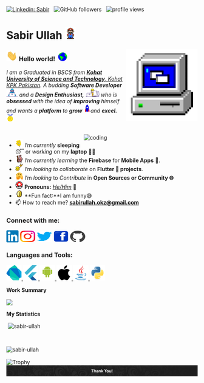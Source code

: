 
[![Linkedin: Sabir](https://img.shields.io/badge/-Sabir-red?style=flat-square&logo=Linkedin&logoColor=white&link=https://www.linkedin.com/in/sabir-ullah-2361a7257/)](https://www.linkedin.com/in/sabir-ullah-2361a7257/) &nbsp;
![GitHub followers](https://img.shields.io/github/followers/sabir-ullah?label=Follow&style=social) &nbsp;
<img alt = "profile views" src="https://komarev.com/ghpvc/?username=sabir-ullah&color=brightgreen">

 # Sabir Ullah&nbsp;<img src="https://github.com/sabir-ullah/sabir-ullah/blob/main/Assets/Mario_Hello_Big.gif" width="30px">
 
 <img align="right" alt="PC GIF" src="https://github.com/sabir-ullah/sabir-ullah/blob/main/Assets/PC.gif" width="190" />

### <img src="https://github.com/sabir-ullah/sabir-ullah/blob/main/Assets/Hi.gif" width="29px"> **Hello world!** &nbsp;<img src="https://github.com/sabir-ullah/sabir-ullah/blob/main/Assets/Earth.gif" width="24px">

 <p>
  <em>
    I am a Graduated in BSCS from <a href="http://www.kust.edu.pk/kust/"> <b>Kohat University of Science and Technology</b>, Kohat KPK Pakistan</a>.  
    A budding <b>Software Developer</b> <img src="https://github.com/sabir-ullah/sabir-ullah/blob/main/Assets/Developer.gif" width="30px"> and a <b>Design    Enthusiast,</b>&nbsp;<img src="https://github.com/sabir-ullah/sabir-ullah/blob/main/Assets/Designer.gif" width="36px">  who is <b>obsessed</b>
    with the idea of <b>improving</b> himself and wants a <b>platform</b> to 
    <b>grow</b> <img src="https://github.com/sabir-ullah/sabir-ullah/blob/main/Assets/Rocket.gif" width="18px">and 
    <b>excel.</b> <img src="https://github.com/sabir-ullah/sabir-ullah/blob/main/Assets/Medal.gif" width="20px">
  </em>  
</p>

<br>

<img align="right" alt="coding" width="300" src="https://user-images.githubusercontent.com/55389276/140866485-8fb1c876-9a8f-4d6a-98dc-08c4981eaf70.gif">

<!-- - 🔭 I'm currently working on **Mobile Application Development**
- 📫 How to reach me? **sabirullah.okz@gmail.com**
- 🤝 I’m looking for Contribute in **Open Source Projects**
- 🌱 I’m currently learning **Advanced level of development in Mobile apps**
- ⚡ Fun fact **I am funny😅** -->
- <img alt="GIF" src="https://github.com/sabir-ullah/sabir-ullah/blob/main/Assets/wave.gif" width="20px" /> I’m *currently* **sleeping** 😴 or *working* on my **laptop** 👨‍💻
- <img alt="GIF" src="https://github.com/sabir-ullah/sabir-ullah/blob/main/Assets/gandalf_parrot.gif" width="20px" /> I’m *currently learning* the **Firebase** for **Mobile Apps** 💪.
- <img alt="GIF" src="https://github.com/sabir-ullah/sabir-ullah/blob/main/Assets/headbang.gif" width="20px" /> I’m *looking to collaborate* on **Flutter 🐍 projects**.
- <img alt="GIF" src="https://github.com/sabir-ullah/sabir-ullah/blob/main/Assets/hmm.gif" width="20px" /> I’m *looking* to *Contribute* in **Open Sources or Community 🌐**
- <img alt="GIF" src="https://github.com/sabir-ullah/sabir-ullah/blob/main/Assets/powerup.gif" width="20px" /> **Pronouns:** [*He/Him*](https://pronoun.is/he) 🧔
- <img alt="GIF" src="https://github.com/sabir-ullah/sabir-ullah/blob/main/Assets/coin.gif" width="20px" /> **Fun fact:**I am funny😅
- 📫 How to reach me? **sabirullah.okz@gmail.com**

<h3 align="left">Connect with me:</h3>
<p align="left">
<a href="https://www.linkedin.com/in/sabir-ullah-2361a7257/" target="blank"><img align="center" src="https://github.com/sabir-ullah/sabir-ullah/blob/main/Assets/Linkedin.svg" alt="Linkedin Logo" width="32"></a>
<a href="https://www.instagram.com/sabirullah.okz/" target="blank"><img align="center" src="https://github.com/sabir-ullah/sabir-ullah/blob/main/Assets/Instagram.svg" alt="Instagram Logo" height="30" width="40" /></a>
<a href="https://twitter.com/imSabirullah" target="blank"><img align="center" src="https://github.com/sabir-ullah/sabir-ullah/blob/main/Assets/Twitter.svg" alt="Twitter Logo" height="30" width="40" /></a>
<a href="https://web.facebook.com/shakajani.h1" target="blank"><img align="center" src="https://github.com/sabir-ullah/sabir-ullah/blob/main/Assets/facebook.png" alt="Facebook Logo" height="30" width="40" /></a>
<a href="https://github.com/sabir-ullah" target="blank"><img align="center" src="https://github.com/sabir-ullah/sabir-ullah/blob/main/Assets/github.png" alt="github Logo" height="30" width="40" /></a>
</p>

<h3 align="left">Languages and Tools:</h3>
<p align="left"> <a href="https://dart.dev/" target="_blank" rel="noreferrer"> <img src="https://raw.githubusercontent.com/devicons/devicon/master/icons/dart/dart-original.svg" alt="dart" width="40" height="40"/> </a> <a href="https://flutter.dev/" target="_blank" rel="noreferrer"> <img src="https://raw.githubusercontent.com/devicons/devicon/master/icons/flutter/flutter-original.svg" alt="flutter" width="40" height="40"/> </a> <a href="https://www.android.com/" target="_blank" rel="noreferrer"> <img src="https://raw.githubusercontent.com/devicons/devicon/master/icons/android/android-original-wordmark.svg" alt="css3" width="40" height="40"/> </a> <a href="https://developer.apple.com/" target="_blank" rel="noreferrer"> <img src="https://raw.githubusercontent.com/devicons/devicon/master/icons/apple/apple-original.svg" alt="apple" width="40" height="40"/> </a> <a href="https://www.java.com" target="_blank" rel="noreferrer"> <img src="https://raw.githubusercontent.com/devicons/devicon/master/icons/java/java-original.svg" alt="java" width="40" height="40"/> </a>  <a href="https://www.python.org" target="_blank" rel="noreferrer"> <img src="https://raw.githubusercontent.com/devicons/devicon/master/icons/python/python-original.svg" alt="python" width="40" height="40"/> </a> </p>

<b>Work Summary</b><br>

<a href="https://github.com/sabir-ullah">
  <img align="center" src="https://github-readme-stats.vercel.app/api/top-langs/?username=sabir-ullah&theme=dark&hide_langs_below=1" />
</a>


<b>My Statistics</b><br>

<p>&nbsp;<img align="center" src="https://github-readme-stats.vercel.app/api?username=sabir-ullah&show_icons=true&locale=en&theme=dark" alt="sabir-ullah" /></p>
<br>
<p><img width="500px" src="https://github-readme-streak-stats.herokuapp.com/?user=sabir-ullah&theme=dark" alt="sabir-ullah" style="max-width: 100%;"/>
</p>
<img alt="Trophy" align="center" height="250px" src="https://github-profile-trophy.vercel.app/?username=sabir-ullah&theme=radical"/>



<img src="https://github.com/sabir-ullah/sabir-ullah/blob/main/Footer.jpg">

